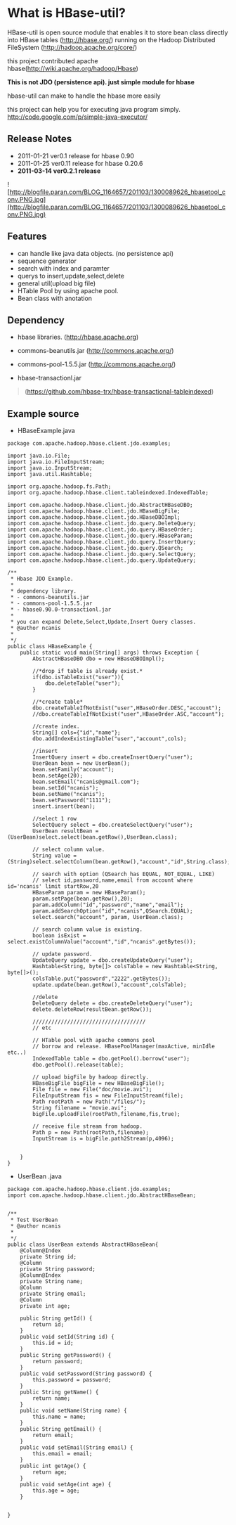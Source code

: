 # What is HBase-util? #
HBase-util is open source module that enables it to store bean class directly into HBase tables (http://hbase.org/) running
on the Hadoop Distributed FileSystem (http://hadoop.apache.org/core/)

this project contributed apache hbase(http://wiki.apache.org/hadoop/Hbase)

**This is not JDO (persistence api). just simple module for hbase**

hbase-util can make to handle the hbase more easily

this project can help you for executing java program simply.
http://code.google.com/p/simple-java-executor/

## Release Notes ##
  * 2011-01-21 ver0.1 release for hbase 0.90
  * 2011-01-25 ver0.11 release for hbase 0.20.6
  * **2011-03-14 ver0.2.1 release**

![http://blogfile.paran.com/BLOG_1164657/201103/1300089626_hbasetool_conv.PNG.jpg](http://blogfile.paran.com/BLOG_1164657/201103/1300089626_hbasetool_conv.PNG.jpg)

## Features ##
  * can handle like java data objects. (no persistence api)
  * sequence generator
  * search with index and paramter
  * querys to insert,update,select,delete
  * general util(upload big file)
  * HTable Pool by using apache pool.
  * Bean class with anotation

## Dependency ##
- hbase libraries. (http://hbase.apache.org)

- commons-beanutils.jar (http://commons.apache.org/)

- commons-pool-1.5.5.jar (http://commons.apache.org/)

- hbase-transactionl.jar

> (https://github.com/hbase-trx/hbase-transactional-tableindexed)


## Example source ##

  * HBaseExample.java
```
package com.apache.hadoop.hbase.client.jdo.examples;

import java.io.File;
import java.io.FileInputStream;
import java.io.InputStream;
import java.util.Hashtable;

import org.apache.hadoop.fs.Path;
import org.apache.hadoop.hbase.client.tableindexed.IndexedTable;

import com.apache.hadoop.hbase.client.jdo.AbstractHBaseDBO;
import com.apache.hadoop.hbase.client.jdo.HBaseBigFile;
import com.apache.hadoop.hbase.client.jdo.HBaseDBOImpl;
import com.apache.hadoop.hbase.client.jdo.query.DeleteQuery;
import com.apache.hadoop.hbase.client.jdo.query.HBaseOrder;
import com.apache.hadoop.hbase.client.jdo.query.HBaseParam;
import com.apache.hadoop.hbase.client.jdo.query.InsertQuery;
import com.apache.hadoop.hbase.client.jdo.query.QSearch;
import com.apache.hadoop.hbase.client.jdo.query.SelectQuery;
import com.apache.hadoop.hbase.client.jdo.query.UpdateQuery;

/**
 * Hbase JDO Example.
 * 
 * dependency library.
 * - commons-beanutils.jar
 * - commons-pool-1.5.5.jar
 * - hbase0.90.0-transactionl.jar
 * 
 * you can expand Delete,Select,Update,Insert Query classes.
 * @author ncanis
 *
 */
public class HBaseExample {
	public static void main(String[] args) throws Exception {
		AbstractHBaseDBO dbo = new HBaseDBOImpl();
		
		//*drop if table is already exist.*
		if(dbo.isTableExist("user")){
			dbo.deleteTable("user");
		}
		
		//*create table*
		dbo.createTableIfNotExist("user",HBaseOrder.DESC,"account");
		//dbo.createTableIfNotExist("user",HBaseOrder.ASC,"account");
		
		//create index.
		String[] cols={"id","name"};
		dbo.addIndexExistingTable("user","account",cols);
		
		//insert
		InsertQuery insert = dbo.createInsertQuery("user");
		UserBean bean = new UserBean();
		bean.setFamily("account");
		bean.setAge(20);
		bean.setEmail("ncanis@gmail.com");
		bean.setId("ncanis");
		bean.setName("ncanis");
		bean.setPassword("1111");
		insert.insert(bean);
		
		//select 1 row
		SelectQuery select = dbo.createSelectQuery("user");
		UserBean resultBean = (UserBean)select.select(bean.getRow(),UserBean.class);
		
		// select column value.
		String value = (String)select.selectColumn(bean.getRow(),"account","id",String.class);
		
		// search with option (QSearch has EQUAL, NOT_EQUAL, LIKE)
		// select id,password,name,email from account where id='ncanis' limit startRow,20
		HBaseParam param = new HBaseParam();
		param.setPage(bean.getRow(),20);
		param.addColumn("id","password","name","email");
		param.addSearchOption("id","ncanis",QSearch.EQUAL);
		select.search("account", param, UserBean.class);
		
		// search column value is existing.
		boolean isExist = select.existColumnValue("account","id","ncanis".getBytes());
		
		// update password.
		UpdateQuery update = dbo.createUpdateQuery("user");
		Hashtable<String, byte[]> colsTable = new Hashtable<String, byte[]>();
		colsTable.put("password","2222".getBytes());
		update.update(bean.getRow(),"account",colsTable);
		
		//delete
		DeleteQuery delete = dbo.createDeleteQuery("user");
		delete.deleteRow(resultBean.getRow());
	
		////////////////////////////////////
		// etc
		
		// HTable pool with apache commons pool
		// borrow and release. HBasePoolManager(maxActive, minIdle etc..)
		IndexedTable table = dbo.getPool().borrow("user");
		dbo.getPool().release(table);
		
		// upload bigFile by hadoop directly.
		HBaseBigFile bigFile = new HBaseBigFile();
		File file = new File("doc/movie.avi");
		FileInputStream fis = new FileInputStream(file);
		Path rootPath = new Path("/files/");
		String filename = "movie.avi";
		bigFile.uploadFile(rootPath,filename,fis,true);
		
		// receive file stream from hadoop.
		Path p = new Path(rootPath,filename);
		InputStream is = bigFile.path2Stream(p,4096);
		
		
	}
}
```

  * UserBean .java

```
package com.apache.hadoop.hbase.client.jdo.examples;
import com.apache.hadoop.hbase.client.jdo.AbstractHBaseBean;


/**
 * Test UserBean
 * @author ncanis
 *
 */
public class UserBean extends AbstractHBaseBean{
	@Column@Index
	private String id;
	@Column
	private String password;
	@Column@Index
	private String name;
	@Column
	private String email;
	@Column
	private int age;
	
	public String getId() {
		return id;
	}
	public void setId(String id) {
		this.id = id;
	}
	public String getPassword() {
		return password;
	}
	public void setPassword(String password) {
		this.password = password;
	}
	public String getName() {
		return name;
	}
	public void setName(String name) {
		this.name = name;
	}
	public String getEmail() {
		return email;
	}
	public void setEmail(String email) {
		this.email = email;
	}
	public int getAge() {
		return age;
	}
	public void setAge(int age) {
		this.age = age;
	}
	
	
}
```